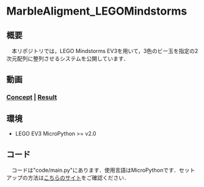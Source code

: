 # MarbleAligment_LEGOMindstorms

## 概要

　本リポジトリでは，LEGO Mindstorms EV3を用いて，3色のビー玉を指定の2次元配列に整列させるシステムを公開しています．

## 動画
### [Concept](https://drive.google.com/file/d/1M6oDqzqtiEewgKoyZAFhKwSEoXTyuVgI/view?usp=sharing) | [Result](https://drive.google.com/file/d/1mX7JTB5jPuS1kL14mZpFF5ORyhqCBS6I/view?usp=sharing)


## 環境
* LEGO EV3 MicroPython >= v2.0

## コード
　コードは"code/main.py"にあります．使用言語はMicroPythonです．セットアップの方法は[こちらのサイト](https://www.mdstorm.com/products/Robotics/EV3/With_MicroPython_GettingStarted.html)をご確認ください．

